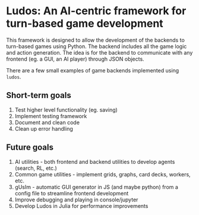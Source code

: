 # Ludos: An AI-centric framework for turn-based game development

This framework is designed to allow the development of the backends to turn-based games using Python. The backend includes all the game logic and action generation.
The idea is for the backend to communicate with any frontend (eg. a GUI, an AI player) through JSON objects.

There are a few small examples of game backends implemented using `ludos`.

## Short-term goals

1. Test higher level functionality (eg. saving)
2. Implement testing framework
3. Document and clean code
4. Clean up error handling

## Future goals

1. AI utilities - both frontend and backend utilities to develop agents (search, RL, etc.)
2. Common game utilities - implement grids, graphs, card decks, workers, etc.
3. gUsIm - automatic GUI generator in JS (and maybe python) from a config file to streamline frontend development
4. Improve debugging and playing in console/jupyter
5. Develop Ludos in Julia for performance improvements
